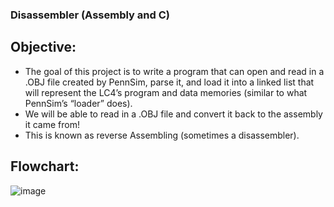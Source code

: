 ### Disassembler (Assembly and C)
## Objective:
- The goal of this project is to write a program that can open and read in a .OBJ file created by PennSim, parse it, and load it into a linked list that will represent the LC4’s program and data memories (similar to what PennSim’s “loader” does). 
- We will be able to read in a .OBJ file and convert it back to the assembly it came from! 
- This is known as reverse Assembling (sometimes a disassembler).
## Flowchart:
![image](https://user-images.githubusercontent.com/93689757/210034411-0008557c-605f-4a75-a264-79c274d15ffa.png)
